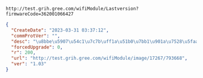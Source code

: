`http://test.grih.gree.com/wifiModule/Lastversion?firmwareCode=362001066427`

```json
{
  "CreateDate": "2023-03-31 03:37:12",
  "commProtVer": "",
  "desc": "\u8bbe\u5907\u54c1\u7c7b\uff1a\u51b0\u7bb1\u901a\u7528\u5faa\u73af\u6247\u6d4b\u8bd5\u4f7f\u7528\u56fa\u4ef6\r\n\u66f4\u65b0\u539f\u56e0\uff1a\u5185\u6d4bOTA\u5347\u7ea7\u6d4b\u8bd5\u4e13\u7528\r\n\u8d1f\u8d23\u4eba\uff1a\u5218\u83b9",
  "forcedUpgrade": 0,
  "r": 200,
  "url": "http://test.grih.gree.com/wifiModule/image/17267/793668",
  "ver": "1.03"
}
```